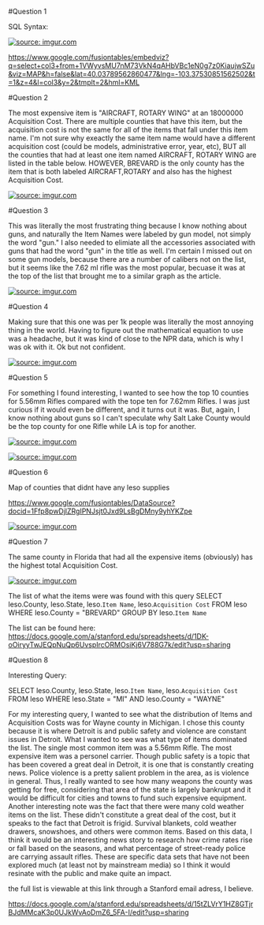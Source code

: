 #Question 1 




SQL Syntax:

<a href="http://imgur.com/iVr2jYp"><img src="http://i.imgur.com/iVr2jYp.jpg" title="source: imgur.com" /></a>

https://www.google.com/fusiontables/embedviz?q=select+col3+from+1VWyvsMU7nM73VkN4qAHbVBc1eN0g7z0KiaujwSZu&viz=MAP&h=false&lat=40.03789562860477&lng=-103.37530851562502&t=1&z=4&l=col3&y=2&tmplt=2&hml=KML







#Question 2



The most expensive item is "AIRCRAFT, ROTARY WING" at an 18000000 Acquisition Cost.
There are multiple counties that have this item, but the acquisition cost is not the same for all of the items that fall under this item name. I'm not sure why exeactly the same item name would have a different acquisition cost (could be models, administrative error, year, etc), BUT all the counties that had at least one item named AIRCRAFT, ROTARY WING are listed in the table below. HOWEVER, BREVARD is the only county has the item that is both labeled AIRCRAFT,ROTARY and also has the highest Acquisition Cost. 




<a href="http://imgur.com/03WRKQj"><img src="http://i.imgur.com/03WRKQj.png" title="source: imgur.com" /></a>




#Question 3




This was literally the most frustrating thing because I know nothing about guns, and naturally the Item Names were labeled by gun model, not simply the word "gun." I also needed to elimiate all the accessories associated with guns that had the word "gun" in the title as well. I'm certain I missed out on some gun models, because there are a number of calibers not on the list, but it seems like the 7.62 ml rifle was the most popular, becuase it was at the top of the list that brought me to a similar graph as the article. 


<a href="http://imgur.com/azXehOa"><img src="http://i.imgur.com/azXehOa.png" title="source: imgur.com" /></a>




#Question 4


Making sure that this one was per 1k people was literally the most annoying thing in the world. Having to figure out the mathematical equation to use was a headache, but it was kind of close to the NPR data, which is why I was ok with it. Ok but not confident. 



<a href="http://imgur.com/iH8WWow"><img src="http://i.imgur.com/iH8WWow.png" title="source: imgur.com" /></a>




#Question 5




For something I found interesting, I wanted to see how the top 10 counties for 5.56mm Rifles compared with the tope ten for 7.62mm Rifles. I was just curious if it would even be different, and it turns out it was. But, again, I know nothing about guns so I can't speculate why Salt Lake County would be the top county for one Rifle while LA is top for another. 


<a href="http://imgur.com/vHEdIAA"><img src="http://i.imgur.com/vHEdIAA.png" title="source: imgur.com" /></a>




<a href="http://imgur.com/7K8GdFe"><img src="http://i.imgur.com/7K8GdFe.png" title="source: imgur.com" /></a>




#Question 6


Map of counties that didnt have any leso supplies 

https://www.google.com/fusiontables/DataSource?docid=1Ffp8pwDjlZRgIPNJsjt0Jxd9LsBgDMny9yhYKZpe



<a href="http://imgur.com/ASjvDpq"><img src="http://i.imgur.com/ASjvDpq.png" title="source: imgur.com" /></a>





#Question 7

The same county in Florida that had all the expensive items (obviously) has the highest total Acquisition Cost. 



<a href="http://imgur.com/ffpLSQb"><img src="http://i.imgur.com/ffpLSQb.png" title="source: imgur.com" /></a>




The list of what the items were was found with this query
SELECT leso.County, leso.State, leso.`Item Name`, leso.`Acquisition Cost`
FROM leso
WHERE leso.County = "BREVARD"
GROUP BY leso.`Item Name`


The list can be found here: 
https://docs.google.com/a/stanford.edu/spreadsheets/d/1DK-oOiryyTwJEQpNuQp6UvspIrcORMOsiKj6V788G7k/edit?usp=sharing




#Question 8 

Interesting Query: 

SELECT leso.County, leso.State, leso.`Item Name`, leso.`Acquisition Cost`
FROM leso
WHERE leso.State = "MI"
AND leso.County = "WAYNE" 


For my interesting query, I wanted to see what the distribution of Items and Acquisition Costs was for Wayne county in Michigan. I chose this county because it is where Detroit is and public safety and violence are constant issues in Detroit. What I wanted to see was what type of items dominated the list. The single most common item was a 5.56mm Rifle. The most expensive item was a personel carrier. Though public safety is a topic that has been covered a great deal in Detroit, it is one that is constantly creating news. Police violence is a pretty salient problem in the area, as is violence in general. Thus, I really wanted to see how many weapons the county was getting for free, considering that area of the state is largely bankrupt and it would be difficult for cities and towns to fund such expensive equipment. Another interesting note was the fact that there were many cold weather items on the list. These didn't constitute a great deal of the cost, but it speaks to the fact that Detroit is frigid. Survival blankets, cold weather drawers, snowshoes, and others were common items. Based on this data, I think it would be an interesting news story to research how crime rates rise or fall based on the seasons, and what percentage of street-ready police are carrying assault rifles. These are specific data sets that have not been explored much (at least not by mainstream media) so I think it would resinate with the public and make quite an impact. 

the full list is viewable at this link through a Stanford email adress, I believe. 

https://docs.google.com/a/stanford.edu/spreadsheets/d/15tZLVrY1HZ8GTjrBJdMMcaK3p0UJkWvAoDmZ6_5FA-I/edit?usp=sharing






